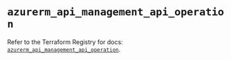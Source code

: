 # `azurerm_api_management_api_operation`

Refer to the Terraform Registry for docs: [`azurerm_api_management_api_operation`](https://registry.terraform.io/providers/hashicorp/azurerm/3.98.0/docs/resources/api_management_api_operation).
